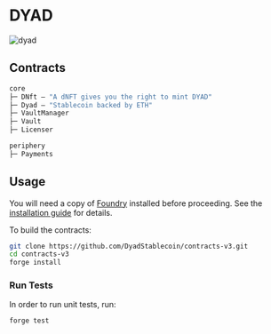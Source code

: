 # DYAD

![dyad](https://pbs.twimg.com/profile_images/1715367809843175424/LCqtLCJn_400x400.jpg)

## Contracts

```ml
core
├─ DNft — "A dNFT gives you the right to mint DYAD"
├─ Dyad — "Stablecoin backed by ETH"
├─ VaultManager
├─ Vault 
├─ Licenser 

periphery
├─ Payments
```

## Usage

You will need a copy of [Foundry](https://github.com/foundry-rs/foundry) installed before proceeding. See the [installation guide](https://github.com/foundry-rs/foundry#installation) for details.

To build the contracts:

```sh
git clone https://github.com/DyadStablecoin/contracts-v3.git
cd contracts-v3
forge install
```

### Run Tests

In order to run unit tests, run:

```sh
forge test
```
